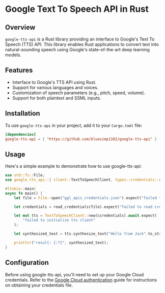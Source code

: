 # Google Text To Speech API in Rust

## Overview

`google-tts-api` is a Rust library providing an interface to Google's Text To Speech (TTS) API. This library enables Rust applications to convert text into natural-sounding speech using Google's state-of-the-art deep learning models.

## Features

- Interface to Google's TTS API using Rust.
- Support for various languages and voices.
- Customization of speech parameters (e.g., pitch, speed, volume).
- Support for both plaintext and SSML inputs.

## Installation

To use `google-tts-api` in your project, add it to your `Cargo.toml` file:

```toml
[dependencies]
google-tts-api = { "https://github.com/bluesimp1102/google-tts-api" }
```

## Usage

Here's a simple example to demonstrate how to use google-tts-api:

```rust
use std::fs::File;
use google_tts_api::{ client::TextToSpeechClient, types::credentials::read_credentials };

#[tokio::main]
async fn main() {
    let file = File::open("ggl_apis_credentials.json").expect("failed to open credentials file");

    let credentials = read_credentials(file).expect("failed to read credentials from the file");

    let mut tts = TextToSpeechClient::new(&credentials).await.expect(
        "failed to initialize tts client"
    );

    let synthesized_text = tts.synthesize_text("Hello from Jack".to_string()).await.exec().await;

    println!("result: {:?}", synthesized_text);
}
```

## Configuration

Before using google-tts-api, you'll need to set up your Google Cloud credentials. Refer to the [Google Cloud authentication](https://cloud.google.com/docs/authentication/getting-started) guide for instructions on obtaining your credentials file.
